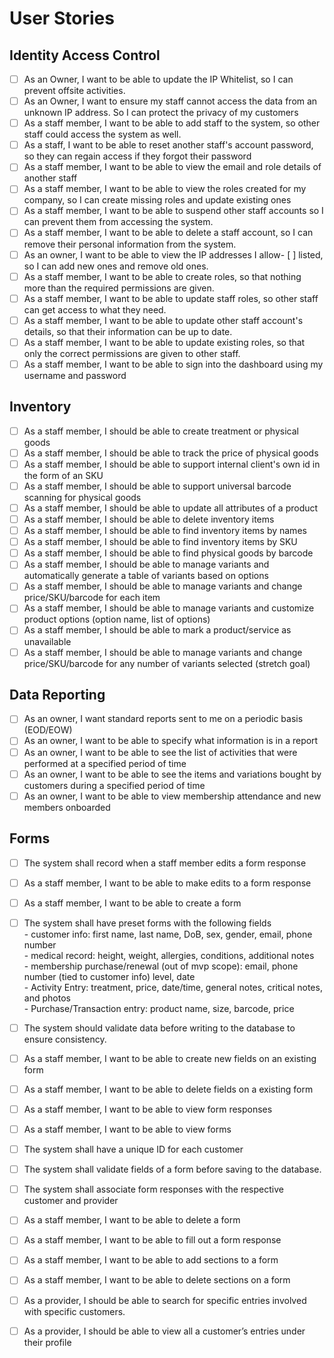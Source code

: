 # User Stories

## Identity Access Control

- [ ] As an Owner, I want to be able to update the IP Whitelist, so I can prevent offsite activities.
- [ ] As an Owner, I want to ensure my staff cannot access the data from an unknown IP address. So I can protect the privacy of my customers
- [ ] As a staff member, I want to be able to add staff to the system, so other staff could access the system as well.
- [ ] As a staff, I want to be able to reset another staff's account password, so they can regain access if they forgot their password
- [ ] As a staff member, I want to be able to view the email and role details of another staff
- [ ] As a staff member, I want to be able to view the roles created for my company, so I can create missing roles and update existing ones
- [ ] As a staff member, I want to be able to suspend other staff accounts so I can prevent them from accessing the system.
- [ ] As a staff member, I want to be able to delete a staff account, so I can remove their personal information from the system.
- [ ] As an owner, I want to be able to view the IP addresses I allow- [ ] listed, so I can add new ones and remove old ones.
- [ ] As a staff member, I want to be able to create roles, so that nothing more than the required permissions are given.
- [ ] As a staff member, I want to be able to update staff roles, so other staff can get access to what they need.
- [ ] As a staff member, I want to be able to update other staff account's details, so that their information can be up to date.
- [ ] As a staff member, I want to be able to update existing roles, so that only the correct permissions are given to other staff.
- [ ] As a staff member, I want to be able to sign into the dashboard using my username and password

## Inventory

- [ ] As a staff member, I should be able to create treatment or physical goods
- [ ] As a staff member, I should be able to track the price of physical goods
- [ ] As a staff member, I should be able to support internal client's own id in the form of an SKU
- [ ] As a staff member, I should be able to support universal barcode scanning for physical goods
- [ ] As a staff member, I should be able to update all attributes of a product
- [ ] As a staff member, I should be able to delete inventory items
- [ ] As a staff member, I should be able to find inventory items by names
- [ ] As a staff member, I should be able to find inventory items by SKU
- [ ] As a staff member, I should be able to find physical goods by barcode
- [ ] As a staff member, I should be able to manage variants and automatically generate a table of variants based on options
- [ ] As a staff member, I should be able to manage variants and change price/SKU/barcode for each item
- [ ] As a staff member, I should be able to manage variants and customize product options (option name, list of options)
- [ ] As a staff member, I should be able to mark a product/service as unavailable
- [ ] As a staff member, I should be able to manage variants and change price/SKU/barcode for any number of variants selected (stretch goal)

## Data Reporting

- [ ] As an owner, I want standard reports sent to me on a periodic basis (EOD/EOW)
- [ ] As an owner, I want to be able to specify what information is in a report
- [ ] As an owner, I want to be able to see the list of activities that were performed at a specified period of time
- [ ] As an owner, I want to be able to see the items and variations bought by customers during a specified period of time
- [ ] As an owner, I want to be able to view membership attendance and new members onboarded

## Forms

- [ ] The system shall record when a staff member edits a form response
- [ ] As a staff member, I want to be able to make edits to a form response
- [ ] As a staff member, I want to be able to create a form
- [ ] The system shall have preset forms with the following fields  
       - customer info: first name, last name, DoB, sex, gender, email, phone number  
       - medical record: height, weight, allergies, conditions, additional notes  
       - membership purchase/renewal (out of mvp scope): email, phone number (tied to customer info) level, date  
       - Activity Entry: treatment, price, date/time, general notes, critical notes, and photos  
       - Purchase/Transaction entry: product name, size, barcode, price

- [ ] The system should validate data before writing to the database to ensure consistency.
- [ ] As a staff member, I want to be able to create new fields on an existing form
- [ ] As a staff member, I want to be able to delete fields on a existing form
- [ ] As a staff member, I want to be able to view form responses
- [ ] As a staff member, I want to be able to view forms
- [ ] The system shall have a unique ID for each customer
- [ ] The system shall validate fields of a form before saving to the database.
- [ ] The system shall associate form responses with the respective customer and provider
- [ ] As a staff member, I want to be able to delete a form
- [ ] As a staff member, I want to be able to fill out a form response
- [ ] As a staff member, I want to be able to add sections to a form
- [ ] As a staff member, I want to be able to delete sections on a form
- [ ] As a provider, I should be able to search for specific entries involved with specific customers.
- [ ] As a provider, I should be able to view all a customer’s entries under their profile
